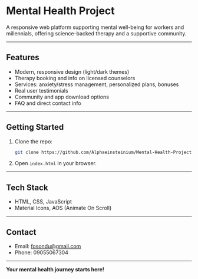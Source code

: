 # Mental Health Project

A responsive web platform supporting mental well-being for workers and millennials, offering science-backed therapy and a supportive community.

---

## Features

- Modern, responsive design (light/dark themes)
- Therapy booking and info on licensed counselors
- Services: anxiety/stress management, personalized plans, bonuses
- Real user testimonials
- Community and app download options
- FAQ and direct contact info

---

## Getting Started

1. Clone the repo:
   ```bash
   git clone https://github.com/Alphaeinsteinium/Mental-Health-Project.git
   ```
2. Open `index.html` in your browser.

---

## Tech Stack

- HTML, CSS, JavaScript
- Material Icons, AOS (Animate On Scroll)

---

## Contact

- Email: fosondu@gmail.com
- Phone: 09055067304

---

**Your mental health journey starts here!**
